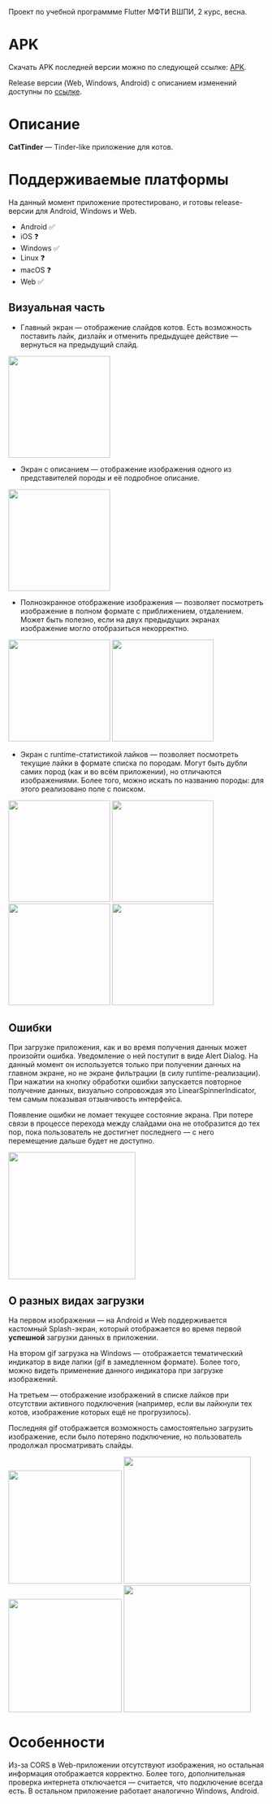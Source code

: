 Проект по учебной программме Flutter МФТИ ВШПИ, 2 курс, весна.

# APK

Скачать APK последней версии можно по следующей ссылке: [APK](https://github.com/azinhoxx/cat_tinder/releases/latest/download/app-release.apk).


Release версии (Web, Windows, Android) с описанием изменений доступны по [ссылке](https://github.com/azinhoxx/cat_tinder/releases).

# Описание

**CatTinder** — Tinder-like приложение для котов.

# Поддерживаемые платформы

На данный момент приложение протестировано, и готовы release-версии для Android, Windows и Web.

* Android :white_check_mark:
* iOS :question:
* Windows :white_check_mark:
* Linux :question:
* macOS :question:
* Web :white_check_mark:

## Визуальная часть

- Главный экран — отображение слайдов котов. Есть возможность поставить лайк, дизлайк и отменить предыдущее действие — вернуться на предыдущий слайд.

<img src="assets/readme/home_screen_1.png" width="200" />

- Экран с описанием — отображение изображения одного из представителей породы и её подробное описание.

<img src="assets/readme/details_screen_1.png" width="200" />

- Полноэкранное отображение изображения — позволяет посмотреть изображение в полном формате с приближением, отдалением. Может быть полезно, если на двух предыдущих экранах изображение могло отобразиться некорректно.

<p float="left">
  <img src="assets/readme/details_screen_1.png" width="200" />
  <img src="assets/readme/details_screen_2.png" width="200" />
</p>

- Экран с runtime-статистикой лайков — позволяет посмотреть текущие лайки в формате списка по породам. Могут быть дубли самих пород (как и во всём приложении), но отличаются изображениями. Более того, можно искать по названию породы: для этого реализовано поле с поиском.

<p float="left">
  <img src="assets/readme/liked_cats_screen_1.png" width="200" />
  <img src="assets/readme/liked_cats_screen_2.png" width="200" />
  <img src="assets/readme/liked_cats_screen_3.png" width="200" />
  <img src="assets/readme/liked_cats_screen_4.png" width="200" />
</p>

## Ошибки

При загрузке приложения, как и во время получения данных может произойти ошибка. Уведомление о ней поступит в виде Alert Dialog. На данный момент он используется только при получении данных на главном экране, но не экране фильтрации (в силу runtime-реализации). При нажатии на кнопку обработки ошибки запускается повторное получение данных, визуально сопровождая это LinearSpinnerIndicator, тем самым показывая отзывчивость интерфейса.

Появление ошибки не ломает текущее состояние экрана. При потере связи в процессе перехода между слайдами она не отобразится до тех пор, пока пользователь не достигнет последнего — с него перемещение дальше будет не доступно.

<img src="assets/readme/alert_dialog_1.gif" width="250" />

## О разных видах загрузки

На первом изображении — на Android и Web поддерживается кастомный Splash-экран, который отображается во время первой **успешной** загрузки данных в приложении.

На втором gif загрузка на Windows — отображается тематический индикатор в виде лапки (gif в замедленном формате). Более того, можно видеть применение данного индикатора при загрузке изображений.

На третьем — отображение изображений в списке лайков при отсутствии активного подключения (например, если вы лайкнули тех котов, изображение которых ещё не прогрузилось).

Последняя gif отображается возможность самостоятельно загрузить изображение, если было потеряно подключение, но пользователь продолжал просматривать слайды.

<p float="left">
  <img src="assets/readme/splash_screen_1.png" width="223" />
  <img src="assets/readme/loading_screen.gif" width="250" />
  <img src="assets/readme/liked_cats_screen_5.png" width="223" />
  <img src="assets/readme/home_screen_2.gif" width="250" />
</p>

# Особенности

Из-за CORS в Web-приложении отсутствуют изображения, но остальная информация отображается корректно. Более того, дополнительная проверка интернета отключается — считается, что подключение всегда есть. В остальном приложение работает аналогично Windows, Android.